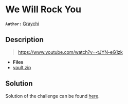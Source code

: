 # We Will Rock You

**`Author:`** [Graychi](https://github.com/NassimMansouri)

## Description

  > https://www.youtube.com/watch?v=-tJYN-eG1zk

- **Files** 
- [vault.zip](./challenge/vault.zip) 

## Solution

Solution of the challenge can be found [here](solution/).


